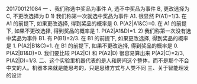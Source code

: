 201700121084
一 、我们称选中奖品为事件 A, 选不中奖品为事件 B, 更改选择为 C, 不更改选择为 D 1) 我们称第一次就选中奖品为事件 A1. 很显然 P(A1)=1/3. 
     在 A1 的前提下, 如果更改选择, 得到奖品的概率是 0. P(A2|A1&C)=0. 在 A1 的前提下, 如果不更改选择, 得到奖品的概率是 1. P(A2|A1&D)=1. 2)
     我们称第一次没有选中奖品为事件 B1. 有 P(B1)=2/3. 在 B1 的前提下, 如果更改选择, 得到奖品的概率是 1. P(A2|B1&C)=1. 在 B1 的前提下, 如果不更改选择,
     得到奖品的概率是 0. P(A2|B1&D)=0. 我们要比较 P(A2|C) 和 P(A2|D) 很容易算出来 P(A2|C)=2/3, P(A2|D)=1/3.
二、这个实验里机器代表的是人和房间这个整体，而不是那个不会中文的人。机器本来就是能思考的，只是思维方式与人类不同
三、关于智能理发的设计
